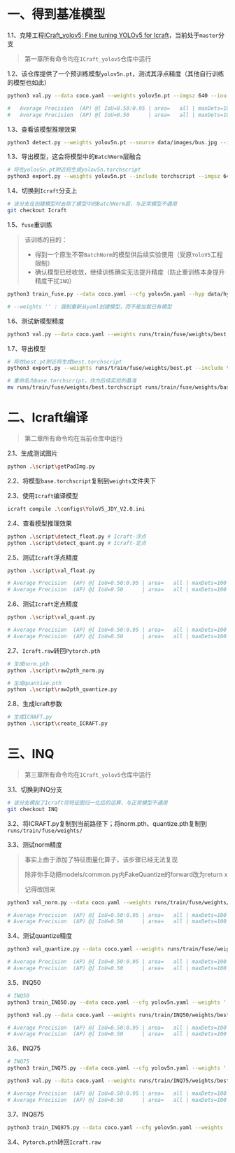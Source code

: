 # 一、得到基准模型

1.1、克隆工程[ICraft_yolov5: Fine tuning YOLOv5 for Icraft](https://github.com/Qiuye12138/ICraft_yolov5)，当前处于`master`分支

> 第一章所有命令均在`ICraft_yolov5`仓库中运行

1.2、该仓库提供了一个预训练模型`yolov5n.pt`，测试其浮点精度（其他自行训练的模型也如此）

```bash
python3 val.py --data coco.yaml --weights yolov5n.pt --imgsz 640 --iou-thres 0.65

#   Average Precision  (AP) @[ IoU=0.50:0.95 | area=   all | maxDets=100 ] = 0.280
#   Average Precision  (AP) @[ IoU=0.50      | area=   all | maxDets=100 ] = 0.457
```

1.3、查看该模型推理效果

```bash
python3 detect.py --weights yolov5n.pt --source data/images/bus.jpg --imgsz 640 --conf-thres 0.5
```

1.3、导出模型，这会将模型中的`BatchNorm`层融合

```bash
# 将在yolov5n.pt附近将生成yolov5n.torchscript
python3 export.py --weights yolov5n.pt --include torchscript --imgsz 640
```

1.4、切换到`Icraft`分支上

```bash
# 该分支在创建模型时去除了模型中的BatchNorm层，与正常模型不通用
git checkout Icraft
```

1.5、`fuse`重训练

> 该训练的目的：
>
> - 得到一个原生不带`BatchNorm`的模型供后续实验使用（受原`YoloV5`工程限制）
> - 确认模型已经收敛，继续训练确实无法提升精度（防止重训练本身提升精度干扰`INQ`）

```bash
python3 train_fuse.py --data coco.yaml --cfg yolov5n.yaml --hyp data/hyps/stable_hyp.yaml --weights '' --batch-size 128 --imgsz 640 --device '1' --epochs 30 --name fuse

# --weights '' : 强制重新从yaml创建模型，而不是加载已有模型
```

1.6、测试新模型精度

```bash
python3 val.py --data coco.yaml --weights runs/train/fuse/weights/best.pt --imgsz 640 --iou-thres 0.65

```



1.7、导出模型

```bash
# 将在best.pt附近将生成best.torchscript
python3 export.py --weights runs/train/fuse/weights/best.pt --include torchscript --imgsz 640

# 重命名为base.torchscript，作为后续实验的基准
mv runs/train/fuse/weights/best.torchscript runs/train/fuse/weights/base.torchscript
```

# 二、Icraft编译

> 第二章所有命令均在当前仓库中运行

2.1、生成测试图片

```bash
python .\script\getPadImg.py
```

2.2、将模型`base.torchscript`复制到`weights`文件夹下

2.3、使用`Icraft`编译模型

```bash
icraft compile .\configs\YoloV5_JDY_V2.0.ini
```

2.4、查看模型推理效果

```bash
python .\script\detect_float.py	# Icraft-浮点
python .\script\detect_quant.py	# Icraft-定点
```

2.5、测试`Icraft`浮点精度

```bash
python .\script\val_float.py

# Average Precision  (AP) @[ IoU=0.50:0.95 | area=   all | maxDets=100 ] = 0.260
# Average Precision  (AP) @[ IoU=0.50      | area=   all | maxDets=100 ] = 0.434
```

2.6、测试`Icraft`定点精度

```bash
python .\script\val_quant.py

# Average Precision  (AP) @[ IoU=0.50:0.95 | area=   all | maxDets=100 ] = 0.226  ↓3.4%
# Average Precision  (AP) @[ IoU=0.50      | area=   all | maxDets=100 ] = 0.394  ↓4.0%
```

2.7、`Icraft.raw`转回`Pytorch.pth`

```bash
# 生成norm.pth
python .\script\raw2pth_norm.py

# 生成quantize.pth
python .\script\raw2pth_quantize.py
```

2.8、生成Icraft参数

```bash
# 生成ICRAFT.py
python .\script\create_ICRAFT.py
```



# 三、INQ

> 第三章所有命令均在`ICraft_yolov5`仓库中运行

3.1、切换到INQ分支

```bash
# 该分支模拟了Icraft将特征图归一化后的运算，与正常模型不通用
git checkout INQ
```

3.2、将ICRAFT.py复制到当前路径下；将norm.pth、quantize.pth复制到`runs/train/fuse/weights/`

3.3、测试norm精度

> 事实上由于添加了特征图量化算子，该步骤已经无法复现
>
> 除非你手动把models/common.py内FakeQuantize的forward改为return x
>
> 记得改回来

```bash
python3 val_norm.py --data coco.yaml --weights runs/train/fuse/weights/best.pt --imgsz 640 --iou-thres 0.65

# Average Precision  (AP) @[ IoU=0.50:0.95 | area=   all | maxDets=100 ] = 0.280
# Average Precision  (AP) @[ IoU=0.50      | area=   all | maxDets=100 ] = 0.457
```

3.4、测试quantize精度

```bash
python3 val_quantize.py --data coco.yaml --weights runs/train/fuse/weights/best.pt --imgsz 640 --iou-thres 0.65

# Average Precision  (AP) @[ IoU=0.50:0.95 | area=   all | maxDets=100 ] = 0.244  ↓3.6%
# Average Precision  (AP) @[ IoU=0.50      | area=   all | maxDets=100 ] = 0.419  ↓3.8%
```

3.5、INQ50

```bash
# INQ50
python3 train_INQ50.py --data coco.yaml --cfg yolov5n.yaml --weights '' --batch-size 128 --imgsz 640 --device '1' --epochs 15 --hyp data/hyps/stable_hyp.yaml --name INQ50

python3 val.py --data coco.yaml --weights runs/train/INQ50/weights/best.pt --imgsz 640 --iou-thres 0.65

# Average Precision  (AP) @[ IoU=0.50:0.95 | area=   all | maxDets=100 ] = 0.266  ↓1.4%
# Average Precision  (AP) @[ IoU=0.50      | area=   all | maxDets=100 ] = 0.444  ↓1.3%
```

3.6、INQ75

```bash
# INQ75
python3 train_INQ75.py --data coco.yaml --cfg yolov5n.yaml --weights '' --batch-size 128 --imgsz 640 --device '1' --epochs 15 --hyp data/hyps/stable_hyp.yaml --name INQ75

python3 val.py --data coco.yaml --weights runs/train/INQ75/weights/best.pt --imgsz 640 --iou-thres 0.65

# Average Precision  (AP) @[ IoU=0.50:0.95 | area=   all | maxDets=100 ] = 0.265  ↓1.5%
# Average Precision  (AP) @[ IoU=0.50      | area=   all | maxDets=100 ] = 0.442  ↓1.5%
```

3.7、INQ875

```bash
python3 train_INQ875.py --data coco.yaml --cfg yolov5n.yaml --weights '' --batch-size 128 --imgsz 640 --device '1' --epochs 15 --hyp data/hyps/stable_hyp.yaml --name INQ875
```



3.4、`Pytorch.pth`转回`Icraft.raw`

